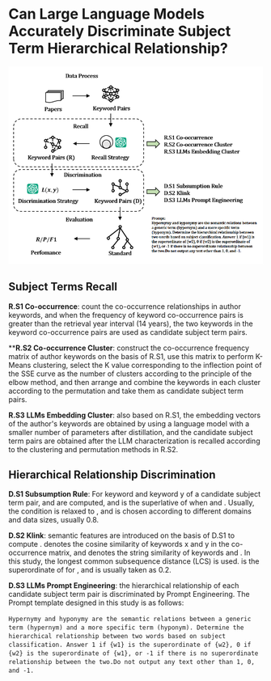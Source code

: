 # Can Large Language Models Accurately Discriminate Subject Term Hierarchical Relationship?

![framework.png](framework.png "Framework for Discriminating Subject Term Hierarchical Relationships")

## Subject Terms Recall

**R.S1 Co-occurrence**: count the co-occurrence relationships in author keywords, and when the frequency of keyword co-occurrence pairs is greater than the retrieval year interval (14 years), the two keywords in the keyword co-occurrence pairs are used as candidate subject term pairs.

****R.S2 Co-occurrence Cluster**: construct the co-occurrence frequency matrix of author keywords on the basis of R.S1, use this matrix to perform K-Means clustering, select the K value corresponding to the inflection point of the SSE curve as the number of clusters according to the principle of the elbow method, and then arrange and combine the keywords in each cluster according to the  permutation and take them as candidate subject term pairs.

**R.S3 LLMs Embedding Cluster**: also based on R.S1, the embedding vectors of the author's keywords are obtained by using a language model with a smaller number of parameters after distillation, and the candidate subject term pairs are obtained after the LLM characterization is recalled according to the clustering and permutation methods in R.S2.

## Hierarchical Relationship Discrimination

**D.S1 Subsumption Rule**: For keyword  and keyword y of a candidate subject term pair,  and  are computed, and  is the superlative of  when  and . Usually, the condition  is relaxed to , and  is chosen according to different domains and data sizes, usually 0.8.

**D.S2 Klink**: semantic features are introduced on the basis of D.S1 to compute .  denotes the cosine similarity of keywords x and y in the co-occurrence matrix, and  denotes the string similarity of keywords  and . In this study, the longest common subsequence distance (LCS) is used.  is the superordinate of  for , and  is usually taken as 0.2.

**D.S3 LLMs Prompt Engineering**: the hierarchical relationship of each candidate subject term pair is discriminated by Prompt Engineering. The Prompt template designed in this study is as follows:

`Hypernymy and hyponymy are the semantic relations between a generic term (hypernym) and a more specific term (hyponym). Determine the hierarchical relationship between two words based on subject classification. Answer 1 if {w1} is the superordinate of {w2}, 0 if {w2} is the superordinate of {w1}, or -1 if there is no superordinate relationship between the two.Do not output any text other than 1, 0, and -1.`